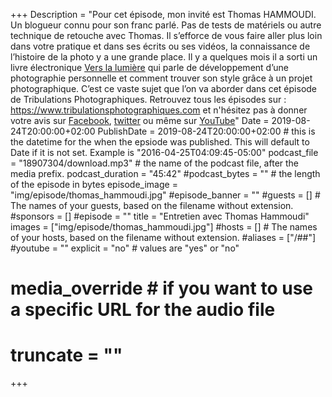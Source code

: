 +++
Description = "Pour cet épisode, mon invité est Thomas HAMMOUDI. Un blogueur connu pour son franc parlé. Pas de tests de matériels ou autre technique de retouche avec Thomas. Il s’efforce de vous faire aller plus loin dans votre pratique et dans ses écrits ou ses vidéos, la connaissance de l’histoire de la photo y a une grande place. Il y a quelques mois il a sorti un livre électronique [Vers la lumière](https://thomashammoudi.com/vers-la-lumiere-le-livre/) qui parle de développement d’une photographie personnelle et comment trouver son style grâce à un projet photographique. C’est ce vaste sujet que l’on va aborder dans cet épisode de Tribulations Photographiques. Retrouvez tous les épisodes sur : https://www.tribulationsphotographiques.com et n'hésitez pas à donner votre avis sur [Facebook](https://www.facebook.com/tribulationsphotographiques/), [twitter](https://twitter.com/tribulationsp) ou même sur [YouTube](https://www.youtube.com/channel/UCrcH3UDWzcTiMsbUFceARhg)"
Date = 2019-08-24T20:00:00+02:00
PublishDate = 2019-08-24T20:00:00+02:00 # this is the datetime for the when the epsiode was published. This will default to Date if it is not set. Example is "2016-04-25T04:09:45-05:00"
podcast_file = "18907304/download.mp3" # the name of the podcast file, after the media prefix.
podcast_duration = "45:42"
#podcast_bytes = "" # the length of the episode in bytes
episode_image = "img/episode/thomas_hammoudi.jpg"
#episode_banner = ""
#guests = [] # The names of your guests, based on the filename without extension.
#sponsors = []
#episode = ""
title = "Entretien avec Thomas Hammoudi"
images = ["img/episode/thomas_hammoudi.jpg"]
#hosts = [] # The names of your hosts, based on the filename without extension.
#aliases = ["/##"]
#youtube = ""
explicit = "no" # values are "yes" or "no"
# media_override # if you want to use a specific URL for the audio file
# truncate = ""
+++
